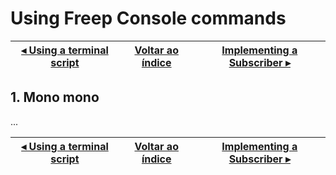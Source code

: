 # Using Freep Console commands

[◂ Using a terminal script](02-using-terminal-script.md) | [Voltar ao índice](index.md) | [Implementing a Subscriber ▸](04-implementing-a-subscriber.md)
-- | -- | --

## 1. Mono mono

...

[◂ Using a terminal script](02-using-terminal-script.md) | [Voltar ao índice](index.md) | [Implementing a Subscriber ▸](04-implementing-a-subscriber.md)
-- | -- | --
